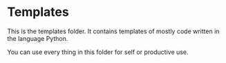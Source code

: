 # Templates

This is the templates folder.
It contains templates of mostly code written in the language Python.

You can use every thing in this folder for self or productive use.
